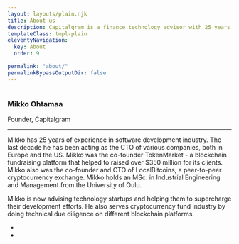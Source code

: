 ```yaml
---
layout: layouts/plain.njk
title: About us
description: Capitalgram is a finance technology advisor with 25 years experience in software development.
templateClass: tmpl-plain
eleventyNavigation:
  key: About
  order: 9

permalink: "about/"
permalinkBypassOutputDir: false
---
```


<section class="section extra-margins mt-5 text-center text-lg-left">
    <!--Grid row-->
    <div class="row my-xl-5 py-xl-4">
        <!--Grid column-->
        <div class="col-sm-12 col-md-5 col-xl-5 mb-4">
            <!--Image-->
            <div class="view overlay">
                <img src="{{ '/static/img/portrait-mikko-ohtamaa.jpg'|url }}" class="img-fluid z-depth-1" alt="">
                <div class="mask rgba-white-slight"></div>
            </div>
            <!--/.Image-->
        </div>
        <!--Grid column-->
        <!--Grid column-->
        <div class="about-person col-sm-12 col-md-6 col-xl-6">
            <h3 class="dark-grey-text pb-2 font-weight-bold">
                <strong>Mikko Ohtamaa</strong>
            </h3>
            <p class="gold-text mb-4 text-uppercase font-weight-bold">Founder, Capitalgram</p>
            <hr>
            <p class="dark-grey-text mt-4 text-justify">Mikko has 25 years of experience in software development industry. The last decade he has been acting as the CTO of various companies, both in Europe and the US. Mikko was the co-founder TokenMarket - a blockchain fundraising platform that helped to raised over $350 million for its clients. Mikko  also was the co-founder and CTO of LocalBitcoins, a peer-to-peer cryptocurrency exchange. Mikko holds an MSc. in Industrial Engineering and Management from the University of Oulu.</p>
            <p class="dark-grey-text text-justify">Mikko is now advising technology startups and helping them to supercharge their development efforts. He also serves cryptocurrency fund industry by doing technical due diligence on different blockchain platforms.</p>
            <ul class="follow-person text-right font-weight-bold dark-grey-text mt-5">
              <li><a href="https://linkedin/in/ohtis"><i class="fab fa-fw fa-linkedin"></i></a></li>
              <li><a href="https://twitter/moo9000"><i class="fab fa-fw fa-twitter"></i></a></li>
            </ul>
        </div>
        <!--Grid column-->
    </div>
    <!--/Grid row-->
</section>
